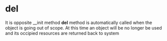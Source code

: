 # __del__

It is opposite __init method
__del__ method is automatically called when the object is going out of scope.
At this time an object will be no longer be used and its occipied resources are returned back to system

